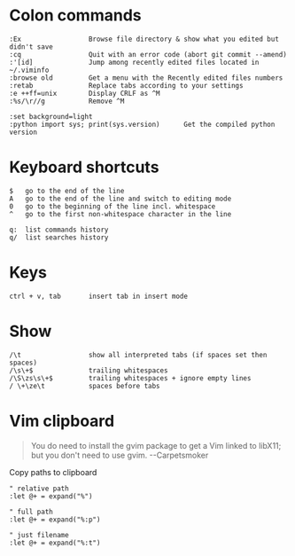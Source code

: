 # Colon commands

    :Ex                 Browse file directory & show what you edited but didn't save
    :cq                 Quit with an error code (abort git commit --amend)
    :'[id]              Jump among recently edited files located in ~/.viminfo
    :browse old         Get a menu with the Recently edited files numbers
    :retab              Replace tabs according to your settings
    :e ++ff=unix        Display CRLF as ^M
    :%s/\r//g           Remove ^M

    :set background=light
    :python import sys; print(sys.version)      Get the compiled python version

# Keyboard shortcuts

    $   go to the end of the line
    A   go to the end of the line and switch to editing mode
    0   go to the beginning of the line incl. whitespace
    ^   go to the first non-whitespace character in the line

    q:  list commands history
    q/  list searches history
    
# Keys

    ctrl + v, tab       insert tab in insert mode

# Show

    /\t                 show all interpreted tabs (if spaces set then spaces)
    /\s\+$              trailing whitespaces
    /\S\zs\s\+$         trailing whitespaces + ignore empty lines
    / \+\ze\t           spaces before tabs

# Vim clipboard

> You do need to install the gvim package to get a Vim linked to libX11; but you don't need to use gvim. --Carpetsmoker

Copy paths to clipboard

    " relative path
    :let @+ = expand("%")

    " full path
    :let @+ = expand("%:p")

    " just filename
    :let @+ = expand("%:t")

